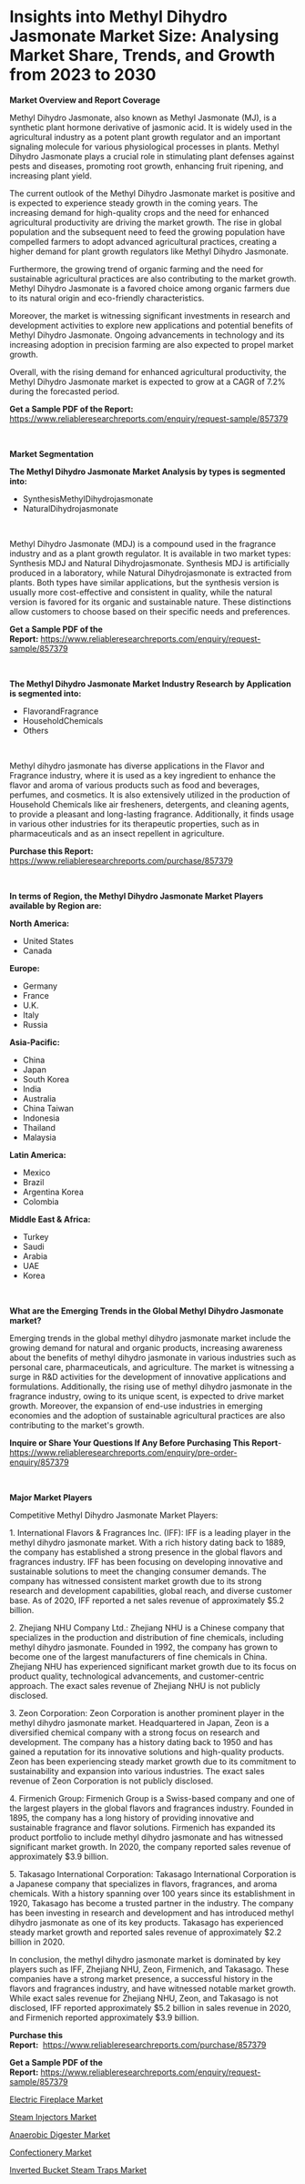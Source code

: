 <p><h1>Insights into Methyl Dihydro Jasmonate Market Size: Analysing Market Share, Trends, and Growth from 2023 to 2030</h1></p><p><strong>Market Overview and Report Coverage</strong></p>
<p><p>Methyl Dihydro Jasmonate, also known as Methyl Jasmonate (MJ), is a synthetic plant hormone derivative of jasmonic acid. It is widely used in the agricultural industry as a potent plant growth regulator and an important signaling molecule for various physiological processes in plants. Methyl Dihydro Jasmonate plays a crucial role in stimulating plant defenses against pests and diseases, promoting root growth, enhancing fruit ripening, and increasing plant yield.</p><p>The current outlook of the Methyl Dihydro Jasmonate market is positive and is expected to experience steady growth in the coming years. The increasing demand for high-quality crops and the need for enhanced agricultural productivity are driving the market growth. The rise in global population and the subsequent need to feed the growing population have compelled farmers to adopt advanced agricultural practices, creating a higher demand for plant growth regulators like Methyl Dihydro Jasmonate.</p><p>Furthermore, the growing trend of organic farming and the need for sustainable agricultural practices are also contributing to the market growth. Methyl Dihydro Jasmonate is a favored choice among organic farmers due to its natural origin and eco-friendly characteristics.</p><p>Moreover, the market is witnessing significant investments in research and development activities to explore new applications and potential benefits of Methyl Dihydro Jasmonate. Ongoing advancements in technology and its increasing adoption in precision farming are also expected to propel market growth.</p><p>Overall, with the rising demand for enhanced agricultural productivity, the Methyl Dihydro Jasmonate market is expected to grow at a CAGR of 7.2% during the forecasted period.</p></p>
<p><strong>Get a Sample PDF of the Report:</strong> <a href="https://www.reliableresearchreports.com/enquiry/request-sample/857379">https://www.reliableresearchreports.com/enquiry/request-sample/857379</a></p>
<p>&nbsp;</p>
<p><strong>Market Segmentation</strong></p>
<p><strong>The Methyl Dihydro Jasmonate Market Analysis by types is segmented into:</strong></p>
<p><ul><li>SynthesisMethylDihydrojasmonate</li><li>NaturalDihydrojasmonate</li></ul></p>
<p>&nbsp;</p>
<p><p>Methyl Dihydro Jasmonate (MDJ) is a compound used in the fragrance industry and as a plant growth regulator. It is available in two market types: Synthesis MDJ and Natural Dihydrojasmonate. Synthesis MDJ is artificially produced in a laboratory, while Natural Dihydrojasmonate is extracted from plants. Both types have similar applications, but the synthesis version is usually more cost-effective and consistent in quality, while the natural version is favored for its organic and sustainable nature. These distinctions allow customers to choose based on their specific needs and preferences.</p></p>
<p><strong>Get a Sample PDF of the Report:</strong>&nbsp;<a href="https://www.reliableresearchreports.com/enquiry/request-sample/857379">https://www.reliableresearchreports.com/enquiry/request-sample/857379</a></p>
<p>&nbsp;</p>
<p><strong>The Methyl Dihydro Jasmonate Market Industry Research by Application is segmented into:</strong></p>
<p><ul><li>FlavorandFragrance</li><li>HouseholdChemicals</li><li>Others</li></ul></p>
<p>&nbsp;</p>
<p><p>Methyl dihydro jasmonate has diverse applications in the Flavor and Fragrance industry, where it is used as a key ingredient to enhance the flavor and aroma of various products such as food and beverages, perfumes, and cosmetics. It is also extensively utilized in the production of Household Chemicals like air fresheners, detergents, and cleaning agents, to provide a pleasant and long-lasting fragrance. Additionally, it finds usage in various other industries for its therapeutic properties, such as in pharmaceuticals and as an insect repellent in agriculture.</p></p>
<p><strong>Purchase this Report:</strong>&nbsp; <a href="https://www.reliableresearchreports.com/purchase/857379">https://www.reliableresearchreports.com/purchase/857379</a></p>
<p>&nbsp;</p>
<p><strong>In terms of Region, the Methyl Dihydro Jasmonate Market Players available by Region are:</strong></p>
<p>
    <p> <strong> North America: </strong>
        <ul>
            <li>United States</li>
            <li>Canada</li>
        </ul>
        </p> 
    <p> <strong> Europe: </strong>
        <ul>
            <li>Germany</li>
            <li>France</li>
            <li>U.K.</li>
            <li>Italy</li>
            <li>Russia</li>
        </ul>
        </p> 
    <p> <strong> Asia-Pacific: </strong>
        <ul>
            <li>China</li>
            <li>Japan</li>
            <li>South Korea</li>
            <li>India</li>
            <li>Australia</li>
            <li>China Taiwan</li>
            <li>Indonesia</li>
            <li>Thailand</li>
            <li>Malaysia</li>
        </ul>
        </p> 
    <p> <strong> Latin America: </strong>
        <ul>
            <li>Mexico</li>
            <li>Brazil</li>
            <li>Argentina Korea</li>
            <li>Colombia</li>
        </ul>
        </p> 
    <p> <strong> Middle East & Africa: </strong>
        <ul>
            <li>Turkey</li>
            <li>Saudi</li>
            <li>Arabia</li>
            <li>UAE</li>
            <li>Korea</li>
        </ul>
    </p>
    </p>
<p>&nbsp;</p>
<p><strong>What are the Emerging Trends in the Global Methyl Dihydro Jasmonate market?</strong></p>
<p><p>Emerging trends in the global methyl dihydro jasmonate market include the growing demand for natural and organic products, increasing awareness about the benefits of methyl dihydro jasmonate in various industries such as personal care, pharmaceuticals, and agriculture. The market is witnessing a surge in R&D activities for the development of innovative applications and formulations. Additionally, the rising use of methyl dihydro jasmonate in the fragrance industry, owing to its unique scent, is expected to drive market growth. Moreover, the expansion of end-use industries in emerging economies and the adoption of sustainable agricultural practices are also contributing to the market's growth.</p></p>
<p><strong>Inquire or Share Your Questions If Any Before Purchasing This Report</strong>- <a href="https://www.reliableresearchreports.com/enquiry/pre-order-enquiry/857379">https://www.reliableresearchreports.com/enquiry/pre-order-enquiry/857379</a></p>
<p>&nbsp;</p>
<p><strong>Major Market Players</strong></p>
<p><p>Competitive Methyl Dihydro Jasmonate Market Players:</p><p>1. International Flavors & Fragrances Inc. (IFF): IFF is a leading player in the methyl dihydro jasmonate market. With a rich history dating back to 1889, the company has established a strong presence in the global flavors and fragrances industry. IFF has been focusing on developing innovative and sustainable solutions to meet the changing consumer demands. The company has witnessed consistent market growth due to its strong research and development capabilities, global reach, and diverse customer base. As of 2020, IFF reported a net sales revenue of approximately $5.2 billion.</p><p>2. Zhejiang NHU Company Ltd.: Zhejiang NHU is a Chinese company that specializes in the production and distribution of fine chemicals, including methyl dihydro jasmonate. Founded in 1992, the company has grown to become one of the largest manufacturers of fine chemicals in China. Zhejiang NHU has experienced significant market growth due to its focus on product quality, technological advancements, and customer-centric approach. The exact sales revenue of Zhejiang NHU is not publicly disclosed.</p><p>3. Zeon Corporation: Zeon Corporation is another prominent player in the methyl dihydro jasmonate market. Headquartered in Japan, Zeon is a diversified chemical company with a strong focus on research and development. The company has a history dating back to 1950 and has gained a reputation for its innovative solutions and high-quality products. Zeon has been experiencing steady market growth due to its commitment to sustainability and expansion into various industries. The exact sales revenue of Zeon Corporation is not publicly disclosed.</p><p>4. Firmenich Group: Firmenich Group is a Swiss-based company and one of the largest players in the global flavors and fragrances industry. Founded in 1895, the company has a long history of providing innovative and sustainable fragrance and flavor solutions. Firmenich has expanded its product portfolio to include methyl dihydro jasmonate and has witnessed significant market growth. In 2020, the company reported sales revenue of approximately $3.9 billion.</p><p>5. Takasago International Corporation: Takasago International Corporation is a Japanese company that specializes in flavors, fragrances, and aroma chemicals. With a history spanning over 100 years since its establishment in 1920, Takasago has become a trusted partner in the industry. The company has been investing in research and development and has introduced methyl dihydro jasmonate as one of its key products. Takasago has experienced steady market growth and reported sales revenue of approximately $2.2 billion in 2020.</p><p>In conclusion, the methyl dihydro jasmonate market is dominated by key players such as IFF, Zhejiang NHU, Zeon, Firmenich, and Takasago. These companies have a strong market presence, a successful history in the flavors and fragrances industry, and have witnessed notable market growth. While exact sales revenue for Zhejiang NHU, Zeon, and Takasago is not disclosed, IFF reported approximately $5.2 billion in sales revenue in 2020, and Firmenich reported approximately $3.9 billion.</p></p>
<p><strong>Purchase this Report:</strong>&nbsp;&nbsp;<a href="https://www.reliableresearchreports.com/purchase/857379">https://www.reliableresearchreports.com/purchase/857379</a></p>
<p></p>
<p><strong>Get a Sample PDF of the Report:</strong>&nbsp;<a href="https://www.reliableresearchreports.com/enquiry/request-sample/857379">https://www.reliableresearchreports.com/enquiry/request-sample/857379</a></p>
<p><p><a href="https://medium.com/@loretadervishi2013/electric-fireplace-market-size-market-outlook-and-market-forecast-2023-to-2030-1aa5c2ab0ce4">Electric Fireplace Market</a></p><p><a href="https://medium.com/@besaagolli28/steam-injectors-market-size-market-outlook-and-market-forecast-2023-to-2030-955451648cf9">Steam Injectors Market</a></p><p><a href="https://medium.com/@entelabrahimi1961/anaerobic-digester-market-insight-market-trends-growth-forecasted-from-2023-to-2030-2b9e1d855fc8">Anaerobic Digester Market</a></p><p><a href="https://medium.com/@chiragreportprime3/confectionery-market-insight-market-trends-growth-forecasted-from-2023-to-2030-b817e82bc8be">Confectionery Market</a></p><p><a href="https://medium.com/@albanaduro2018/inverted-bucket-steam-traps-market-trends-and-market-analysis-forecasted-for-period-2023-2030-9a9026f28197">Inverted Bucket Steam Traps Market</a></p></p>
